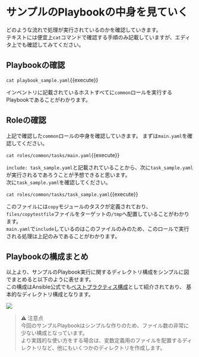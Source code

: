 # サンプルのPlaybookの中身を見ていく

どのような流れで処理が実行されているのかを確認していきます。  
テキストには便宜上`cat`コマンドで確認する手順のみ記載していますが、エディタ上でも確認してみてください。

## Playbookの確認

`cat playbook_sample.yaml`{{execute}}

インベントリに記載されているホストすべてに`common`ロールを実行するPlaybookであることがわかります。

## Roleの確認

上記で確認した`common`ロールの中身を確認していきます。
まずは`main.yaml`を確認してください。

`cat roles/common/tasks/main.yaml`{{execute}}

`include: task_sample.yaml`と記載されていることから、次に`task_sample.yaml`が実行されるであろうことが予想できると思います。  
次に`task_sample.yaml`を確認してください。

`cat roles/common/tasks/task_sample.yaml`{{execute}}

このファイルには`copy`モジュールのタスクが定義されており、`files/copytestfile`ファイルをターゲットの`/tmp`へ配置していることがわかります。  
`main.yaml`で`include`しているのはこのファイルのみのため、このロールで実行される処理は上記のみであることがわかります。

## Playbookの構成まとめ

以上より、サンプルのPlaybook実行に関するディレクトリ構成をシンプルに図でまとめると以下のように表せます。  
この構成はAnsible公式でも[ベストプラクティス構成](https://docs.ansible.com/ansible/2.9_ja/user_guide/playbooks_best_practices.html#directory-layout)として紹介されており、
基本的なディレクトリ構成となります。

![](https://raw.githubusercontent.com/sensq/katacoda-scenarios/main/test/img/playbook.drawio.svg)

> ⚠️ 注意点  
> 今回のサンプルPlaybookはシンプルな作りのため、ファイル数の非常に少ない構成となっています。  
> より実践的な使い方をする場合は、変数定義用のファイルを配置するディレクトリなど、他にもいくつかのディレクトリを作成します。
